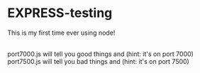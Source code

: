 # EXPRESS-testing

This is my first time ever using node! <br>
<br>

port7000.js will tell you good things and (hint: it's on port 7000)<br>
port7500.js will tell you bad things and (hint: it's on port 7500)<br>
